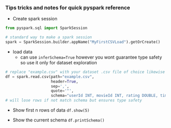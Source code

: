 
### Tips tricks and notes for quick pyspark reference
- Create spark session 
```python
from pyspark.sql import SparkSession

# standard way to make a spark session
spark = SparkSession.builder.appName("MyFirstCSVLoad").getOrCreate()
```

- load data
  - can use ```inferSchema=True``` however you wont guarantee type safety so use it only for dataset exploration
```python
# replace "example.csv" with your dataset .csv file of choice likewise change the schema to the dataset schema too
df = spark.read.csv(path="example.csv", 
                    header=True, 
                    sep=',',
                    quote='"',
                    schema="userId INT, movieId INT, rating DOUBLE, timestamp INT") #schema DDL/DML 
# will lose rows if not match schema but ensures type safety
```
- Show first n rows of data
```df.show(5)```

- Show the current schema 
```df.printSchema()```
